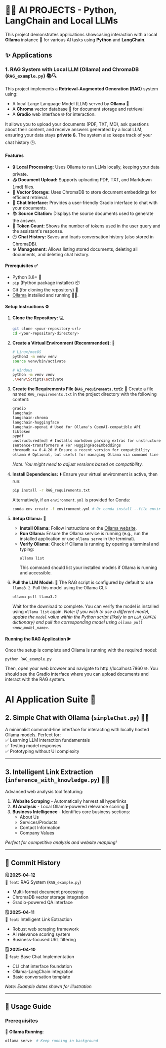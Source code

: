 # 🤖🧠 AI PROJECTS - Python, LangChain and Local LLMs

This project demonstrates applications showcasing interaction with a local **Ollama** instance 🦙 for various AI tasks using **Python** and **LangChain**.

## ✨ Applications

### 1. RAG System with Local LLM (Ollama) and ChromaDB (`RAG_example.py`) 📚🔍

This project implements a **Retrieval-Augmented Generation (RAG)** system using:
* A local Large Language Model (LLM) served by **Ollama** 🦙
* A **Chroma** vector database 💾 for document storage and retrieval
* A **Gradio** web interface 🌐 for interaction.

It allows you to upload your documents (PDF, TXT, MD), ask questions about their content, and receive answers generated by a local LLM, ensuring your data stays **private** 🔒. The system also keeps track of your chat history 🕒.

#### Features

* 🔒 **Local Processing:** Uses Ollama to run LLMs locally, keeping your data private.
* 📤 **Document Upload:** Supports uploading PDF, TXT, and Markdown (.md) files.
* 💾 **Vector Storage:** Uses ChromaDB to store document embeddings for efficient retrieval.
* 💬 **Chat Interface:** Provides a user-friendly Gradio interface to chat with your documents.
* 📚 **Source Citation:** Displays the source documents used to generate the answer.
* 🔢 **Token Count:** Shows the number of tokens used in the user query and the assistant's response.
* 🕒 **Chat History:** Saves and loads conversation history (also stored in ChromaDB).
* ⚙️ **Management:** Allows listing stored documents, deleting all documents, and deleting chat history.

#### Prerequisites ✅

* Python 3.8+ 🐍
* `pip` (Python package installer) 📦
* Git (for cloning the repository) 🐙
* [Ollama](https://ollama.com/) installed and running 🦙💨.

#### Setup Instructions ⚙️

1.  **Clone the Repository:** 💻
    ```bash
    git clone <your-repository-url>
    cd <your-repository-directory>
    ```

2.  **Create a Virtual Environment (Recommended):** 🌱
    ```bash
    # Linux/macOS
    python3 -m venv venv
    source venv/bin/activate

    # Windows
    python -m venv venv
    .\venv\Scripts\activate
    ```

3.  **Create the Requirements File (`RAG_requirements.txt`):** 📄
    Create a file named `RAG_requirements.txt` in the project directory with the following content:
    ```txt
    gradio
    langchain
    langchain-chroma
    langchain-huggingface
    langchain-openai # Used for Ollama's OpenAI-compatible API
    tiktoken
    pypdf
    unstructured[md] # Installs markdown parsing extras for unstructured
    sentence-transformers # For HuggingFaceEmbeddings
    chromadb >= 0.4.20 # Ensure a recent version for compatibility
    ollama # Optional, but useful for managing Ollama via command line
    ```
    *Note: You might need to adjust versions based on compatibility.*

4.  **Install Dependencies:** ⬇️
    Ensure your virtual environment is active, then run:
    ```bash
    pip install -r RAG_requirements.txt
    ```
    Alternatively, if an `environment.yml` is provided for Conda:
    ```bash
    conda env create -f environment.yml # Or conda install --file environment.yml
    ```

5.  **Setup Ollama:** 🦙
    * **Install Ollama:** Follow instructions on the [Ollama website](https://ollama.com/).
    * **Run Ollama:** Ensure the Ollama service is running (e.g., run the installed application or use `ollama serve` in the terminal).
    * **Verify Ollama:** Check if Ollama is running by opening a terminal and typing:
        ```bash
        ollama list
        ```
        This command should list your installed models if Ollama is running and accessible.

6.  **Pull the LLM Model:** 🧠
    The RAG script is configured by default to use `llama3.2`. Pull this model using the Ollama CLI:
    ```bash
    ollama pull llama3.2
    ```
    Wait for the download to complete. You can verify the model is installed using `ollama list` again.
    *Note: If you wish to use a different model, update the `model` value within the Python script (likely in an `LLM_CONFIG` dictionary) and pull the corresponding model using `ollama pull <new_model_name>`.*

#### Running the RAG Application ▶️

Once the setup is complete and Ollama is running with the required model:
```bash
python RAG_example.py
```
Then, open your web browser and navigate to http://localhost:7860 🌐. You should see the Gradio interface where you can upload documents and interact with the RAG system.

# AI Application Suite 🚀

## 2. Simple Chat with Ollama (`simpleChat.py`) 💬🤖  
A minimalist command-line interface for interacting with locally hosted Ollama models. Perfect for:  
✅ Learning LLM interaction fundamentals  
✅ Testing model responses  
✅ Prototyping without UI complexity  

---

## 3. Intelligent Link Extraction (`inference_with_knowledge.py`) 🔗🌐  
Advanced web analysis tool featuring:  

1. **Website Scraping** - Automatically harvest all hyperlinks  
2. **AI Analysis** - Local Ollama-powered relevance scoring 🧠  
3. **Business Intelligence** - Identifies core business sections:  
   - About Us  
   - Services/Products  
   - Contact Information  
   - Company Values  

*Perfect for competitive analysis and website mapping!*

---

## 📜 Commit History  

**🗓️ 2025-04-12**  
🚀 `feat`: RAG System (`RAG_example.py`)  
- Multi-format document processing  
- ChromaDB vector storage integration  
- Gradio-powered QA interface  

**🗓️ 2025-04-11**  
🔗 `feat`: Intelligent Link Extraction  
- Robust web scraping framework  
- AI relevance scoring system  
- Business-focused URL filtering  

**🗓️ 2025-04-10**  
💬 `feat`: Base Chat Implementation  
- CLI chat interface foundation  
- Ollama-LangChain integration  
- Basic conversation template  

*Note: Example dates shown for illustration*

---

## 🚀 Usage Guide  

### Prerequisites  
🦙 **Ollama Running**:  
```bash
ollama serve  # Keep running in background
